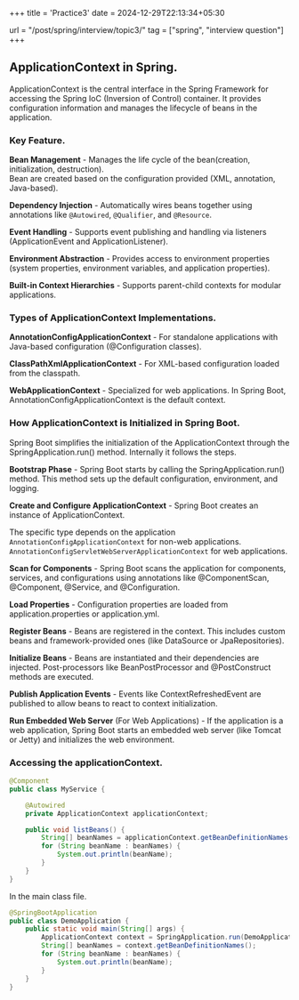 +++
title = 'Practice3'
date = 2024-12-29T22:13:34+05:30

url = "/post/spring/interview/topic3/"
tag = ["spring", "interview question"]
+++
## ApplicationContext in Spring.

ApplicationContext is the central interface in the Spring Framework for accessing the Spring IoC (Inversion of Control) container. It provides configuration information and manages the lifecycle of beans in the application.

### Key Feature.

**Bean Management** - Manages the life cycle of the bean(creation, initialization, destruction).  
Bean are created based on the configuration provided (XML, annotation, Java-based).

**Dependency Injection** - Automatically wires beans together using annotations like `@Autowired`, `@Qualifier`, and `@Resource`.

**Event Handling** - Supports event publishing and handling via listeners (ApplicationEvent and ApplicationListener).

**Environment Abstraction** - Provides access to environment properties (system properties, environment variables, and application properties).

**Built-in Context Hierarchies** - Supports parent-child contexts for modular applications.

### Types of ApplicationContext Implementations.

**AnnotationConfigApplicationContext** - For standalone applications with Java-based configuration (@Configuration classes).

**ClassPathXmlApplicationContext** - For XML-based configuration loaded from the classpath.

**WebApplicationContext** - Specialized for web applications.  In Spring Boot, AnnotationConfigApplicationContext is the default context.

### How ApplicationContext is Initialized in Spring Boot.

Spring Boot simplifies the initialization of the ApplicationContext through the SpringApplication.run() method. Internally it follows the steps.

**Bootstrap Phase** - Spring Boot starts by calling the SpringApplication.run() method. This method sets up the default configuration, environment, and logging.

**Create and Configure ApplicationContext** - Spring Boot creates an instance of ApplicationContext.

The specific type depends on the application  
`AnnotationConfigApplicationContext` for non-web applications.  
`AnnotationConfigServletWebServerApplicationContext` for web applications.

**Scan for Components** - Spring Boot scans the application for components, services, and configurations using annotations like @ComponentScan, @Component, @Service, and @Configuration.

**Load Properties** - Configuration properties are loaded from application.properties or application.yml.

**Register Beans** - Beans are registered in the context. This includes custom beans and framework-provided ones (like DataSource or JpaRepositories).

**Initialize Beans** - Beans are instantiated and their dependencies are injected. Post-processors like BeanPostProcessor and @PostConstruct methods are executed.

**Publish Application Events** - Events like ContextRefreshedEvent are published to allow beans to react to context initialization.

**Run Embedded Web Server** (For Web Applications) - If the application is a web application, Spring Boot starts an embedded web server (like Tomcat or Jetty) and initializes the web environment.

### Accessing the applicationContext.

```java
@Component
public class MyService {

    @Autowired
    private ApplicationContext applicationContext;

    public void listBeans() {
        String[] beanNames = applicationContext.getBeanDefinitionNames();
        for (String beanName : beanNames) {
            System.out.println(beanName);
        }
    }
}
```

In the main class file.

```java
@SpringBootApplication
public class DemoApplication {
    public static void main(String[] args) {
        ApplicationContext context = SpringApplication.run(DemoApplication.class, args);
        String[] beanNames = context.getBeanDefinitionNames();
        for (String beanName : beanNames) {
            System.out.println(beanName);
        }
    }
}
```
